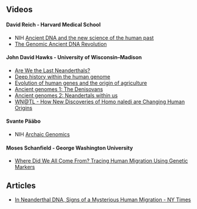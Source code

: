 ## Videos

#### David Reich - Harvard Medical School
* NIH [Ancient DNA and the new science of the human past](https://www.youtube.com/watch?v=EfHGhWfxWoA)
* [The Genomic Ancient DNA Revolution](https://www.youtube.com/watch?v=Iq0Uur4Oiz4)

#### John David Hawks - University of Wisconsin–Madison
* [Are We the Last Neanderthals?](https://www.youtube.com/watch?v=0uRCVyJ7-0c)
* [Deep history within the human genome](https://www.youtube.com/watch?v=NS7KsabTyUU)
* [Evolution of human genes and the origin of agriculture](https://www.youtube.com/watch?v=9SnmmSZGV88)
* [Ancient genomes 1: The Denisovans](https://www.youtube.com/watch?v=5OVRLKI0MK4)
* [Ancient genomes 2: Neandertals within us](https://www.youtube.com/watch?v=UTe6vEyhULI)
* [WN@TL - How New Discoveries of Homo naledi are Changing Human Origins](https://www.youtube.com/watch?v=7mBIFFstNSo)

#### Svante Pääbo
* NIH [Archaic Genomics](https://www.youtube.com/watch?v=M7VdRKQuAa8)

#### Moses Schanfield - George Washington University
* [Where Did We All Come From? Tracing Human Migration Using Genetic Markers](https://www.youtube.com/watch?v=dhOYxbsifkI)

## Articles
* [In Neanderthal DNA, Signs of a Mysterious Human Migration - NY Times](https://www.nytimes.com/2017/07/04/science/neanderthals-dna-homo-sapiens-human-evolution.html)
